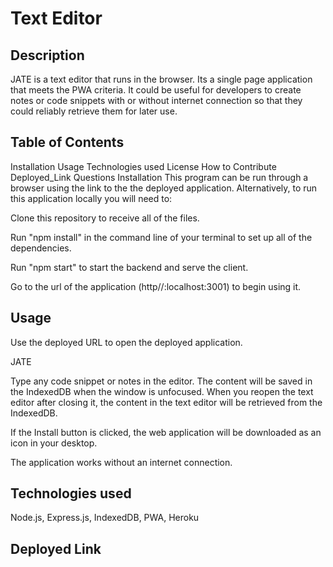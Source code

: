 # Text Editor

## Description
JATE is a text editor that runs in the browser. Its a single page application that meets the PWA criteria. It could be useful for developers to create notes or code snippets with or without internet connection so that they could reliably retrieve them for later use.

## Table of Contents
Installation
Usage
Technologies used
License
How to Contribute
Deployed_Link
Questions
Installation
This program can be run through a browser using the link to the the deployed application. Alternatively, to run this application locally you will need to:

Clone this repository to receive all of the files.

Run "npm install" in the command line of your terminal to set up all of the dependencies.

Run "npm start" to start the backend and serve the client.

Go to the url of the application (http//:localhost:3001) to begin using it.

## Usage
Use the deployed URL to open the deployed application.

JATE

Type any code snippet or notes in the editor. The content will be saved in the IndexedDB when the window is unfocused. When you reopen the text editor after closing it, the content in the text editor will be retrieved from the IndexedDB.

If the Install button is clicked, the web application will be downloaded as an icon in your desktop.

The application works without an internet connection.

## Technologies used
Node.js, Express.js, IndexedDB, PWA, Heroku

## Deployed Link
